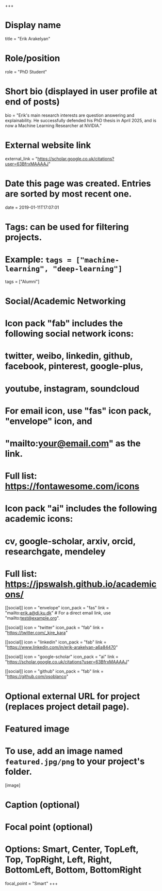 +++
# Display name
title = "Erik Arakelyan"

# Role/position
role = "PhD Student"

# Short bio (displayed in user profile at end of posts)
bio = "Erik's main research interests are question answering and explainability. He successfully defended his PhD thesis in April 2025, and is now a Machine Learning Researcher at NVIDIA."

# External website link
external_link = "https://scholar.google.co.uk/citations?user=63BfrxMAAAAJ"

# Date this page was created. Entries are sorted by most recent one.
date = 2019-01-11T17:07:01

# Tags: can be used for filtering projects.
# Example: `tags = ["machine-learning", "deep-learning"]`
tags = ["Alumni"]

# Social/Academic Networking
#
# Icon pack "fab" includes the following social network icons:
#
#   twitter, weibo, linkedin, github, facebook, pinterest, google-plus,
#   youtube, instagram, soundcloud
#
#   For email icon, use "fas" icon pack, "envelope" icon, and
#   "mailto:your@email.com" as the link.
#
#   Full list: https://fontawesome.com/icons
#
# Icon pack "ai" includes the following academic icons:
#
#   cv, google-scholar, arxiv, orcid, researchgate, mendeley
#
#   Full list: https://jpswalsh.github.io/academicons/

[[social]]
icon = "envelope"
icon_pack = "fas"
link = "mailto:erik.a@di.ku.dk"  # For a direct email link, use "mailto:test@example.org".

[[social]]
icon = "twitter"
icon_pack = "fab"
link = "https://twitter.com/_kire_kara"

[[social]]
icon = "linkedin"
icon_pack = "fab"
link = "https://www.linkedin.com/in/erik-arakelyan-a6a84470"

[[social]]
icon = "google-scholar"
icon_pack = "ai"
link = "https://scholar.google.co.uk/citations?user=63BfrxMAAAAJ"

[[social]]
icon = "github"
icon_pack = "fab"
link = "https://github.com/osoblanco"


# Optional external URL for project (replaces project detail page).

# Featured image
# To use, add an image named `featured.jpg/png` to your project's folder. 
[image]
  # Caption (optional)

  # Focal point (optional)
  # Options: Smart, Center, TopLeft, Top, TopRight, Left, Right, BottomLeft, Bottom, BottomRight
  focal_point = "Smart"
+++
